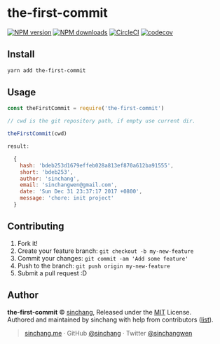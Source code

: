 
# the-first-commit

[![NPM version](https://img.shields.io/npm/v/the-first-commit.svg?style=flat)](https://npmjs.com/package/the-first-commit) [![NPM downloads](https://img.shields.io/npm/dm/the-first-commit.svg?style=flat)](https://npmjs.com/package/the-first-commit) [![CircleCI](https://circleci.com/gh/sinchang/the-first-commit/tree/master.svg?style=shield)](https://circleci.com/gh/sinchang/the-first-commit/tree/master)  [![codecov](https://codecov.io/gh/sinchang/the-first-commit/branch/master/graph/badge.svg)](https://codecov.io/gh/sinchang/the-first-commit)

## Install

```bash
yarn add the-first-commit
```

## Usage

```js
const theFirstCommit = require('the-first-commit')

// cwd is the git repository path, if empty use current dir.

theFirstCommit(cwd)

result:

  { 
    hash: 'bdeb253d1679effeb028a813ef870a612ba91555',
    short: 'bdeb253',
    author: 'sinchang',
    email: 'sinchangwen@gmail.com',
    date: 'Sun Dec 31 23:37:17 2017 +0800',
    message: 'chore: init project' 
  }
```

## Contributing

1. Fork it!
2. Create your feature branch: `git checkout -b my-new-feature`
3. Commit your changes: `git commit -am 'Add some feature'`
4. Push to the branch: `git push origin my-new-feature`
5. Submit a pull request :D


## Author

**the-first-commit** © [sinchang](https://github.com/sinchang), Released under the [MIT](./LICENSE) License.<br>
Authored and maintained by sinchang with help from contributors ([list](https://github.com/sinchang/the-first-commit/contributors)).

> [sinchang.me](https://sinchang.me) · GitHub [@sinchang](https://github.com/sinchang) · Twitter [@sinchangwen](https://twitter.com/sinchangwen)
